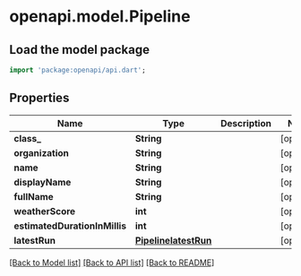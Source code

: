 # openapi.model.Pipeline

## Load the model package
```dart
import 'package:openapi/api.dart';
```

## Properties
Name | Type | Description | Notes
------------ | ------------- | ------------- | -------------
**class_** | **String** |  | [optional] 
**organization** | **String** |  | [optional] 
**name** | **String** |  | [optional] 
**displayName** | **String** |  | [optional] 
**fullName** | **String** |  | [optional] 
**weatherScore** | **int** |  | [optional] 
**estimatedDurationInMillis** | **int** |  | [optional] 
**latestRun** | [**PipelinelatestRun**](PipelinelatestRun.md) |  | [optional] 

[[Back to Model list]](../README.md#documentation-for-models) [[Back to API list]](../README.md#documentation-for-api-endpoints) [[Back to README]](../README.md)


